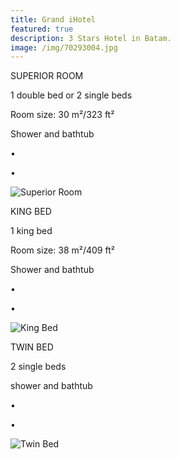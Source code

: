 ```yaml
---
title: Grand iHotel
featured: true
description: 3 Stars Hotel in Batam.
image: /img/70293004.jpg
---
```

SUPERIOR ROOM

1 double bed or 2 single beds

Room size: 30 m²/323 ft²

Shower and bathtub

•

•

![Superior Room](/img/cb28f548-ab3d-49c9-9ccc-c0b5347103ca.jpg "Superior Room")

KING BED

1 king bed

Room size: 38 m²/409 ft²

Shower and bathtub

•

•

![King Bed](/img/a3929202-dbdb-4d96-90f5-790b55b8bc91.jpg "King Bed")

TWIN BED

2 single beds

shower and bathtub

•

•

![Twin Bed](/img/861114a3-6fa4-4d1e-b448-6d860b1e71ad.jpg "Twin Bed")
